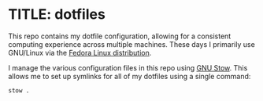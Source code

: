 # TITLE: dotfiles

This repo contains my dotfile configuration, allowing for a consistent computing experience across multiple machines.
These days I primarily use GNU/Linux via the [Fedora Linux distribution](https://fedoraproject.org/).

I manage the various configuration files in this repo using [GNU Stow](https://www.gnu.org/software/stow/).  This allows me to set up symlinks for all of my dotfiles using a single command:

```
stow .
```

